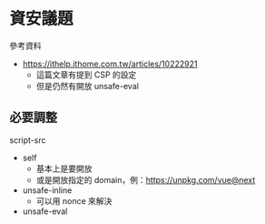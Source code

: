 # 資安議題

參考資料
- https://ithelp.ithome.com.tw/articles/10222921
    - 這篇文章有提到 CSP 的設定
    - 但是仍然有開放 unsafe-eval


## 必要調整

script-src
- self
    - 基本上是要開放
    - 或是開放指定的 domain，例：https://unpkg.com/vue@next
- unsafe-inline
    - 可以用 nonce 來解決
- unsafe-eval

